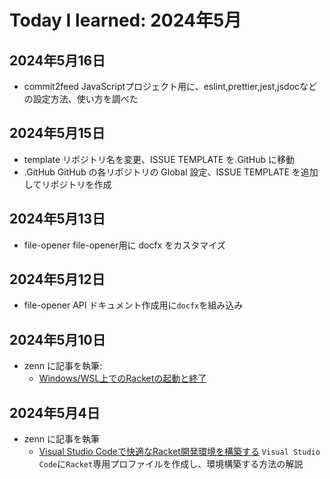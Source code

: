 # Today I learned: 2024年5月

## 2024年5月16日

- commit2feed
  JavaScriptプロジェクト用に、eslint,prettier,jest,jsdocなどの設定方法、使い方を調べた
  

## 2024年5月15日

- template
    リポジトリ名を変更、ISSUE TEMPLATE を.GitHub に移動
- .GitHub
    GitHub の各リポジトリの Global 設定、ISSUE TEMPLATE を追加してリポジトリを作成

## 2024年5月13日

- file-opener
    file-opener用に docfx をカスタマイズ

## 2024年5月12日

- file-opener
    API ドキュメント作成用に`docfx`を組み込み

## 2024年5月10日

- zenn に記事を執筆:
  - [Windows/WSL上でのRacketの起動と終了](https://zenn.dev/atsushifx/articles/edu-racket-basic-runandexit)

## 2024年5月4日

- zenn に記事を執筆
  - [Visual Studio Codeで快適なRacket開発環境を構築する](https://zenn.dev/atsushifx/articles/edu-racket-setup-vscode-profile)
    `Visual Studio Code`に`Racket`専用プロファイルを作成し、環境構築する方法の解説

